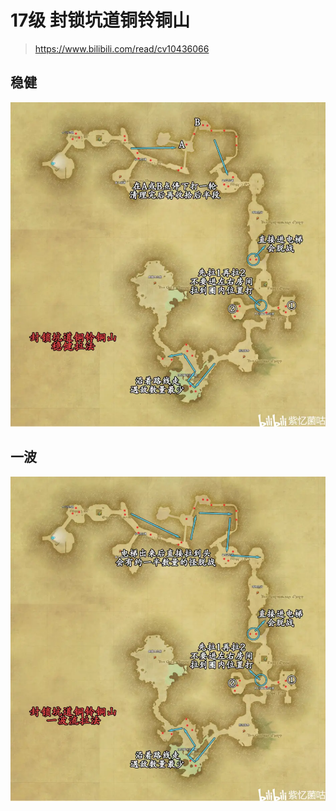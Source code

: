
<!-- docs/duty_4/封锁坑道铜铃铜山.md -->

# 17级 封锁坑道铜铃铜山

> https://www.bilibili.com/read/cv10436066

## 稳健
![稳健拉法](../assets/17-fskd-wenjian.webp)

## 一波
![一波拉法](../assets/17-fskd-yibo.webp)
